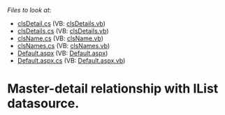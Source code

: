<!-- default file list -->
*Files to look at*:

* [clsDetail.cs](./CS/WebSite/clsDetail.cs) (VB: [clsDetails.vb](./VB/WebSite/clsDetails.vb))
* [clsDetails.cs](./CS/WebSite/clsDetails.cs) (VB: [clsDetails.vb](./VB/WebSite/clsDetails.vb))
* [clsName.cs](./CS/WebSite/clsName.cs) (VB: [clsName.vb](./VB/WebSite/clsName.vb))
* [clsNames.cs](./CS/WebSite/clsNames.cs) (VB: [clsNames.vb](./VB/WebSite/clsNames.vb))
* [Default.aspx](./CS/WebSite/Default.aspx) (VB: [Default.aspx](./VB/WebSite/Default.aspx))
* [Default.aspx.cs](./CS/WebSite/Default.aspx.cs) (VB: [Default.aspx.vb](./VB/WebSite/Default.aspx.vb))
<!-- default file list end -->
# Master-detail relationship with IList datasource.

<br/>


